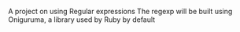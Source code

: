 A project on using Regular expressions
The regexp will be built using Oniguruma, a library used by Ruby by default
